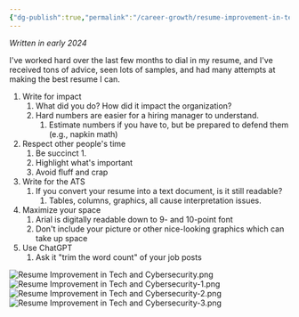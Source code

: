 ```yaml
---
{"dg-publish":true,"permalink":"/career-growth/resume-improvement-in-tech-and-cybersecurity/"}
---
```


*Written in early 2024*

I've worked hard over the last few months to dial in my resume, and I've received tons of advice, seen lots of samples, and had many attempts at making the best resume I can. 

1. Write for impact
	1. What did you do? How did it impact the organization?
	2. Hard numbers are easier for a hiring manager to understand.
		1. Estimate numbers if you have to, but be prepared to defend them (e.g., napkin math)
2. Respect other people's time
	1. Be succinct
		1. 
	2. Highlight what's important
	3. Avoid fluff and crap
3. Write for the ATS
	1. If you convert your resume into a text document, is it still readable?
		1. Tables, columns, graphics, all cause interpretation issues.
4. Maximize your space
	1. Arial is digitally readable down to 9- and 10-point font
	2. Don't include your picture or other nice-looking graphics which can take up space
5. Use ChatGPT
	1. Ask it "trim the word count" of your job posts


![Resume Improvement in Tech and Cybersecurity.png](/img/user/Attachments/Resume%20Improvement%20in%20Tech%20and%20Cybersecurity.png)
![Resume Improvement in Tech and Cybersecurity-1.png](/img/user/Attachments/Resume%20Improvement%20in%20Tech%20and%20Cybersecurity-1.png)
![Resume Improvement in Tech and Cybersecurity-2.png](/img/user/Attachments/Resume%20Improvement%20in%20Tech%20and%20Cybersecurity-2.png)
![Resume Improvement in Tech and Cybersecurity-3.png](/img/user/Attachments/Resume%20Improvement%20in%20Tech%20and%20Cybersecurity-3.png)

